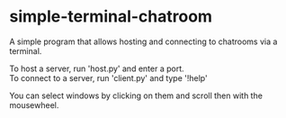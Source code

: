 # simple-terminal-chatroom
A simple program that allows hosting and connecting to chatrooms via a terminal.

To host a server, run 'host.py' and enter a port.<br>To connect to a server, run 'client.py' and type '!help'

You can select windows by clicking on them and scroll then with the mousewheel.<br>
